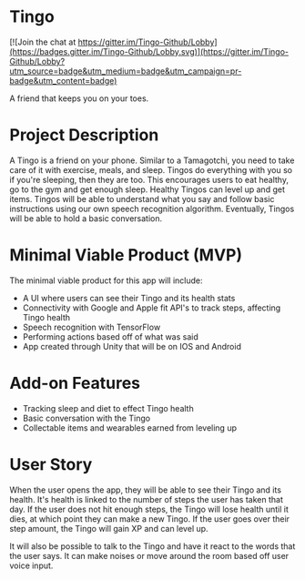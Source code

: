 # Tingo

[![Join the chat at https://gitter.im/Tingo-Github/Lobby](https://badges.gitter.im/Tingo-Github/Lobby.svg)](https://gitter.im/Tingo-Github/Lobby?utm_source=badge&utm_medium=badge&utm_campaign=pr-badge&utm_content=badge)

A friend that keeps you on your toes.

# Project Description
 A Tingo is a friend on your phone.  Similar to a Tamagotchi, you need to take care of it with exercise, meals, and sleep.  Tingos do everything with you so if you're sleeping, then they are too.  This encourages users to eat healthy, go to the gym and get enough sleep.  Healthy Tingos can level up and get items.
 Tingos will be able to understand what you say and follow basic instructions using our own speech recognition algorithm.  Eventually, Tingos will be able to hold a basic conversation.
# Minimal Viable Product (MVP)
 The minimal viable product for this app will include:
  - A UI where users can see their Tingo and its health stats
  - Connectivity with Google and Apple fit API's to track steps, affecting Tingo health
  - Speech recognition with TensorFlow
  - Performing actions based off of what was said
  - App created through Unity that will be on IOS and Android

# Add-on Features
 - Tracking sleep and diet to effect Tingo health
 - Basic conversation with the Tingo
 - Collectable items and wearables earned from leveling up

 # User Story

When the user opens the app, they will be able to see their Tingo and its health.  It's health is linked to the number of steps the user has taken that day.  If the user does not hit enough steps, the Tingo will lose health until it dies, at which point they can make a new Tingo.  If the user goes over their step amount, the Tingo will gain XP and can level up.

It will also be possible to talk to the Tingo and have it react to the words that the user says.  It can make noises or move around the room based off user voice input.
